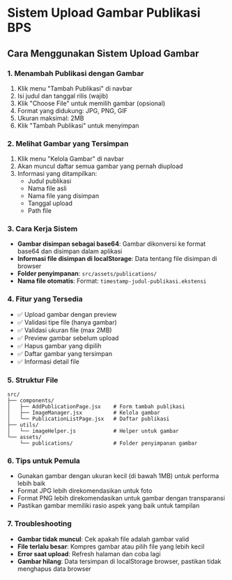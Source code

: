# Sistem Upload Gambar Publikasi BPS

## Cara Menggunakan Sistem Upload Gambar

### 1. Menambah Publikasi dengan Gambar
1. Klik menu "Tambah Publikasi" di navbar
2. Isi judul dan tanggal rilis (wajib)
3. Klik "Choose File" untuk memilih gambar (opsional)
4. Format yang didukung: JPG, PNG, GIF
5. Ukuran maksimal: 2MB
6. Klik "Tambah Publikasi" untuk menyimpan

### 2. Melihat Gambar yang Tersimpan
1. Klik menu "Kelola Gambar" di navbar
2. Akan muncul daftar semua gambar yang pernah diupload
3. Informasi yang ditampilkan:
   - Judul publikasi
   - Nama file asli
   - Nama file yang disimpan
   - Tanggal upload
   - Path file

### 3. Cara Kerja Sistem
- **Gambar disimpan sebagai base64**: Gambar dikonversi ke format base64 dan disimpan dalam aplikasi
- **Informasi file disimpan di localStorage**: Data tentang file disimpan di browser
- **Folder penyimpanan**: `src/assets/publications/`
- **Nama file otomatis**: Format: `timestamp-judul-publikasi.ekstensi`

### 4. Fitur yang Tersedia
- ✅ Upload gambar dengan preview
- ✅ Validasi tipe file (hanya gambar)
- ✅ Validasi ukuran file (max 2MB)
- ✅ Preview gambar sebelum upload
- ✅ Hapus gambar yang dipilih
- ✅ Daftar gambar yang tersimpan
- ✅ Informasi detail file

### 5. Struktur File
```
src/
├── components/
│   ├── AddPublicationPage.jsx    # Form tambah publikasi
│   ├── ImageManager.jsx          # Kelola gambar
│   └── PublicationListPage.jsx   # Daftar publikasi
├── utils/
│   └── imageHelper.js            # Helper untuk gambar
└── assets/
    └── publications/             # Folder penyimpanan gambar
```

### 6. Tips untuk Pemula
- Gunakan gambar dengan ukuran kecil (di bawah 1MB) untuk performa lebih baik
- Format JPG lebih direkomendasikan untuk foto
- Format PNG lebih direkomendasikan untuk gambar dengan transparansi
- Pastikan gambar memiliki rasio aspek yang baik untuk tampilan

### 7. Troubleshooting
- **Gambar tidak muncul**: Cek apakah file adalah gambar valid
- **File terlalu besar**: Kompres gambar atau pilih file yang lebih kecil
- **Error saat upload**: Refresh halaman dan coba lagi
- **Gambar hilang**: Data tersimpan di localStorage browser, pastikan tidak menghapus data browser 